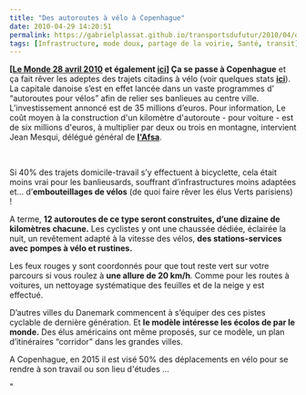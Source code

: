 ```yaml
---
title: "Des autoroutes à vélo à Copenhague"
date: 2010-04-29 14:20:51
permalink: https://gabrielplassat.github.io/transportsdufutur/2010/04/des-autoroutes-a-velo.html
tags: [Infrastructure, mode doux, partage de la voirie, Santé, transit]
---
```


<p><strong>[<a href="http://bonnenouvelle.blog.lemonde.fr/2010/04/28/des-autoroutes-pour-velos/" target="_blank">Le Monde 28 avril 2010</a> et également <a href="http://www.copenhagenize.com/2009/08/bicycle-commuter-superhighways-in.html" target="_blank">ici</a>] Ça se passe à Copenhague</strong> et ça fait rêver les adeptes des trajets citadins à vélo (voir quelques stats <strong><a href="http://www.kk.dk/sitecore/content/Subsites/CityOfCopenhagen/SubsiteFrontpage/InformationAndServices/CityAndTraffic/CityOfCyclists.aspx" target="_blank">ici</a></strong>). La capitale danoise s’est en effet lancée dans un vaste programmes d’ “autoroutes pour vélos” afin de relier ses banlieues au centre ville. L’investissement annoncé est de 35 millions d’euros. Pour information, Le coût moyen à la construction d'un kilomètre d'autoroute - pour voiture - est de six millions d'euros, à multiplier par deux ou trois en montagne, intervient Jean Mesqui, délégué général de <strong><a href=""http://www.autoroutes.fr/lasfa/les-societes-dautoroutes.html"" target=""_blank"">l'Afsa</a></strong>.</p> <p><a href="https://gabrielplassat.github.io/transportsdufutur/wp-content/uploads/sites/6/old/6a0120a66d2ad4970b0133ed06159f970b-pi.jpg"" rel=""lightbox""><img alt=""Auto_velo"" border=""0"" class=""asset asset-image at-xid-6a0120a66d2ad4970b0133ed06159f970b "" src=""/wp-content/uploads/sites/6/old/6a0120a66d2ad4970b0133ed06159f970b-320pi.jpg"" title=""Auto_velo"" /></a>  </p>   <!--more--> Si 40% des trajets domicile-travail s’y effectuent à bicyclette, cela était moins vrai pour les banlieusards, souffrant d’infrastructures moins adaptées et… d’<strong>embouteillages de vélos</strong> (de quoi faire rêver les élus Verts parisiens) ! <p><img align=""left"" alt=""4069886100_760fb14918.1272267972.jpg"" height=""165"" src=""http://bonnenouvelle.blog.lemonde.fr/files/2010/04/4069886100_760fb14918.1272267972.jpg"" title=""4069886100_760fb14918.1272267972.jpg"" width=""248"" />A terme, <strong>12 autoroutes de ce type seront construites, d’une dizaine de kilomètres chacune.</strong> Les cyclistes y ont une chaussée dédiée, éclairée la nuit, un revêtement adapté à la vitesse des vélos, <strong>des stations-services avec pompes à vélo et rustines.</strong></p> <p>Les feux rouges y sont coordonnés pour que tout reste vert sur votre parcours si vous roulez à <strong>une allure de 20 km/h</strong>. Comme pour les routes à voitures, un nettoyage systématique des feuilles et de la neige y est effectué.</p> <p>D’autres villes du Danemark commencent à s’équiper des ces pistes cyclable de dernière génération. Et <strong>le modèle intéresse les écolos de par le monde.</strong> Des élus américains ont même proposés, sur ce modèle, un plan d’itinéraires “corridor” dans les grandes villes.</p> <p><a href="https://gabrielplassat.github.io/transportsdufutur/wp-content/uploads/sites/6/old/6a0120a66d2ad4970b0133ed0d86d6970b-pi.jpg"" rel=""lightbox""><img alt=""Autoroute"" border=""0"" class=""asset asset-image at-xid-6a0120a66d2ad4970b0133ed0d86d6970b "" src=""/wp-content/uploads/sites/6/old/6a0120a66d2ad4970b0133ed0d86d6970b-500pi.jpg"" title=""Autoroute"" /></a>A Copenhague, en 2015 il est visé 50% des déplacements en vélo pour se rendre à son travail ou son lieu d'études ...</p>"
